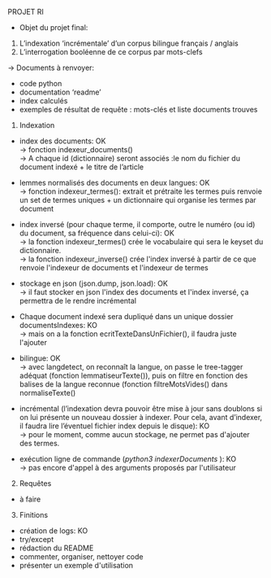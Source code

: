PROJET RI

- Objet du projet final:
1. L’indexation ‘incrémentale’ d’un corpus bilingue français / anglais
2. L’interrogation booléenne de ce corpus par mots-clefs

→ Documents à renvoyer:
- code python
- documentation ‘readme’
- index calculés
- exemples de résultat de requête : mots-clés et liste documents trouves

1. Indexation

- index des documents: OK  
→ fonction indexeur_documents()  
→ A chaque id (dictionnaire) seront associés :le nom du fichier du document indexé + le titre de l’article  

- lemmes normalisés des documents en deux langues: OK  
→ fonction indexeur_termes(): extrait et prétraite les termes puis renvoie un set de termes uniques + un dictionnaire qui organise les termes par document   

- index inversé (pour chaque terme, il comporte, outre le numéro (ou id) du document, sa fréquence dans celui-ci): OK  
→ la fonction indexeur_termes() crée le vocabulaire qui sera le keyset du dictionnaire.  
→ la fonction indexeur_inverse() crée l'index inversé à partir de ce que renvoie l'indexeur de documents et l'indexeur de termes  

- stockage en json (json.dump, json.load): OK  
→ il faut stocker en json l'index des documents et l'index inversé, ça permettra de le rendre incrémental  

- Chaque document indexé sera dupliqué dans un unique dossier documentsIndexes: KO  
→ mais on a la fonction ecritTexteDansUnFichier(), il faudra juste l'ajouter  

- bilingue: OK  
→ avec langdetect, on reconnaît la langue, on passe le tree-tagger adéquat (fonction lemmatiseurTexte()), puis on filtre en fonction des balises de la langue reconnue (fonction filtreMotsVides() dans  normaliseTexte()  

- incrémental (l’indexation devra pouvoir être mise à jour sans doublons si on lui présente un nouveau dossier à indexer. Pour cela, avant d’indexer, il faudra lire l’éventuel fichier index depuis le disque): KO  
→ pour le moment, comme aucun stockage, ne permet pas d'ajouter des termes.  

- exécution ligne de commande (_python3 indexerDocuments <chemin de dossier>_): KO  
→ pas encore d'appel à des arguments proposés par l'utilisateur  



2. Requêtes

- à faire

3. Finitions

- création de logs: KO  
- try/except
- rédaction du README
- commenter, organiser, nettoyer code
- présenter un exemple d'utilisation
